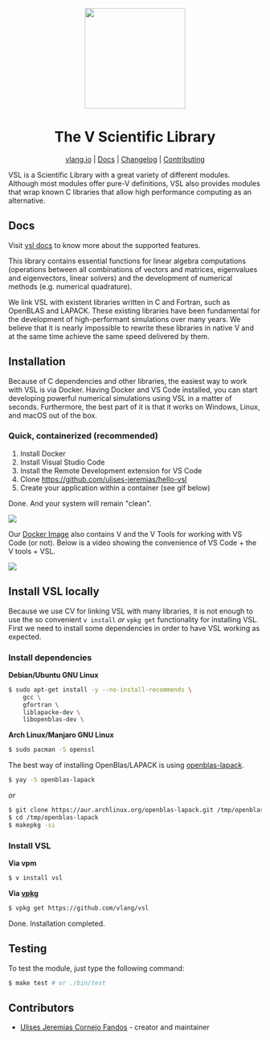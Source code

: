 <div align="center">
<p>
    <img style="width: 200px" width="200" src="https://raw.githubusercontent.com/vlang/vsl/master/static/vsl-logo.png?sanitize=true">
</p>
<h1>The V Scientific Library</h1>

[vlang.io](https://vlang.io) |
[Docs](https://vlang.github.io/vsl) |
[Changelog](#) |
[Contributing](https://github.com/vlang/vsl/blob/master/CONTRIBUTING.md)

</div>

VSL is a Scientific Library with a great variety of different modules.
Although most modules offer pure-V definitions, VSL also provides modules
that wrap known C libraries that allow high performance computing
as an alternative.

## Docs

Visit [vsl docs](https://vlang.github.io/vsl) to know more about the supported features.

This library contains essential functions for linear algebra computations
(operations between all combinations of vectors and matrices, eigenvalues and eigenvectors,
linear solvers) and the development of numerical methods (e.g. numerical quadrature).

We link VSL with existent libraries written in C and Fortran, such as OpenBLAS and LAPACK.
These existing libraries have been fundamental for the development of high-performant
simulations over many years. We believe that it is nearly impossible to rewrite these
libraries in native V and at the same time achieve the same speed delivered by them.

## Installation

Because of C dependencies and other libraries, the easiest way to work with VSL is via Docker.
Having Docker and VS Code installed, you can start developing powerful numerical simulations
using VSL in a matter of seconds. Furthermore, the best part of it is that it works on
Windows, Linux, and macOS out of the box.

### Quick, containerized (recommended)

1. Install Docker
2. Install Visual Studio Code
3. Install the Remote Development extension for VS Code
4. Clone https://github.com/ulises-jeremias/hello-vsl
5. Create your application within a container (see gif below)

Done. And your system will remain "clean".

![](https://raw.githubusercontent.com/vlang/vsl/master/static/vscode-open-in-container.gif)

Our [Docker Image](https://hub.docker.com/repository/docker/vsl/vsl) also contains V and the V Tools for working with VS Code (or not). Below is a video showing the convenience of VS Code + the V tools + VSL.

![](https://raw.githubusercontent.com/vlang/vsl/master/static/container.gif)

## Install VSL locally

Because we use CV for linking VSL with many libraries, it is not enough to use the
so convenient `v install` _or_ `vpkg get` functionality for installing VSL.
First we need to install some dependencies in order to have VSL working as expected.

### Install dependencies

**Debian/Ubuntu GNU Linux**

```sh
$ sudo apt-get install -y --no-install-recommends \
    gcc \
    gfortran \
    liblapacke-dev \
    libopenblas-dev \
```

**Arch Linux/Manjaro GNU Linux**

```sh
$ sudo pacman -S openssl
```

The best way of installing OpenBlas/LAPACK is using [openblas-lapack](https://aur.archlinux.org/packages/openblas-lapack/).

```sh
$ yay -S openblas-lapack
```

_or_

```sh
$ git clone https://aur.archlinux.org/openblas-lapack.git /tmp/openblas-lapack
$ cd /tmp/openblas-lapack
$ makepkg -si
```

### Install VSL

**Via vpm**

```sh
$ v install vsl
```

**Via [vpkg](https://github.com/v-pkg/vpkg)**

```sh
$ vpkg get https://github.com/vlang/vsl
```

Done. Installation completed.

## Testing

To test the module, just type the following command:

```sh
$ make test # or ./bin/test
```

## Contributors

- [Ulises Jeremias Cornejo Fandos](https://github.com/ulises-jeremias) - creator and maintainer

[awesomevbadge]: https://awesome.re/mentioned-badge.svg
[workflowbadge]: https://github.com/vlang/vsl/workflows/CI/badge.svg
[validatedocsbadge]: https://github.com/vlang/vsl/workflows/Validate%20Docs/badge.svg
[licensebadge]: https://img.shields.io/badge/License-MIT-blue.svg
[awesomevurl]: https://github.com/vlang/awesome-v/blob/master/README.md#scientific-computing
[workflowurl]: https://github.com/vlang/vsl/commits/master
[validatedocsurl]: https://github.com/vlang/vsl/commits/master
[licenseurl]: https://github.com/vlang/vsl/blob/master/LICENSE

